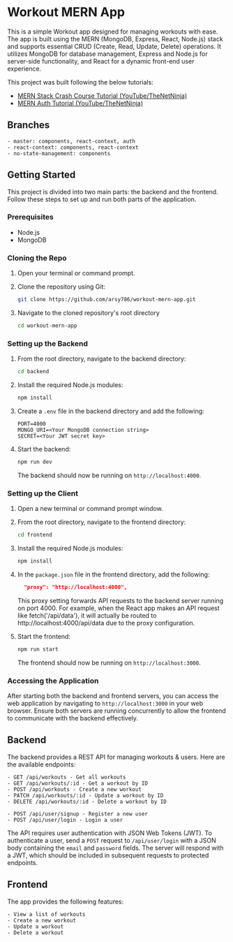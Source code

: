 # Workout MERN App

This is a simple Workout app designed for managing workouts with ease. The app is built using the MERN (MongoDB, Express, React, Node.js) stack and supports essential CRUD (Create, Read, Update, Delete) operations. It utilizes MongoDB for database management, Express and Node.js for server-side functionality, and React for a dynamic front-end user experience.

This project was built following the below tutorials:

- [MERN Stack Crash Course Tutorial (YouTube/TheNetNinja)](https://www.youtube.com/playlist?list=PL4cUxeGkcC9iJ_KkrkBZWZRHVwnzLIoUE)
- [MERN Auth Tutorial (YouTube/TheNetNinja)](https://www.youtube.com/playlist?list=PL4cUxeGkcC9g8OhpOZxNdhXggFz2lOuCT)

## Branches

    - master: components, react-context, auth
    - react-context: components, react-context
    - no-state-management: components

## Getting Started

This project is divided into two main parts: the backend and the frontend. Follow these steps to set up and run both parts of the application.

### Prerequisites

- Node.js
- MongoDB

### Cloning the Repo

1. Open your terminal or command prompt.

2. Clone the repository using Git:

   ```bash
   git clone https://github.com/arsy786/workout-mern-app.git
   ```

3. Navigate to the cloned repository's root directory

   ```bash
   cd workout-mern-app
   ```

### Setting up the Backend

1. From the root directory, navigate to the backend directory:

   ```bash
   cd backend
   ```

2. Install the required Node.js modules:

   ```bash
   npm install
   ```

3. Create a `.env` file in the backend directory and add the following:

   ```env
   PORT=4000
   MONGO_URI=<Your MongoDB connection string>
   SECRET=<Your JWT secret key>
   ```

4. Start the backend:

   ```bash
   npm run dev
   ```

   The backend should now be running on `http://localhost:4000`.

### Setting up the Client

1. Open a new terminal or command prompt window.

2. From the root directory, navigate to the frontend directory:

   ```bash
   cd frontend
   ```

3. Install the required Node.js modules:

   ```bash
   npm install
   ```

4. In the `package.json` file in the frontend directory, add the following:

   ```json
     "proxy": "http://localhost:4000",
   ```

   This proxy setting forwards API requests to the backend server running on port 4000. For example, when the React app makes an API request like fetch('/api/data'), it will actually be routed to http://localhost:4000/api/data due to the proxy configuration.

5. Start the frontend:

   ```bash
   npm run start
   ```

   The frontend should now be running on `http://localhost:3000`.

### Accessing the Application

After starting both the backend and frontend servers, you can access the web application by navigating to `http://localhost:3000` in your web browser. Ensure both servers are running concurrently to allow the frontend to communicate with the backend effectively.

## Backend

The backend provides a REST API for managing workouts & users. Here are the available endpoints:

    - GET /api/workouts - Get all workouts
    - GET /api/workouts/:id - Get a workout by ID
    - POST /api/workouts - Create a new workout
    - PATCH /api/workouts/:id - Update a workout by ID
    - DELETE /api/workouts/:id - Delete a workout by ID

    - POST /api/user/signup - Register a new user
    - POST /api/user/login - Login a user

The API requires user authentication with JSON Web Tokens (JWT). To authenticate a user, send a `POST` request to `/api/user/login` with a JSON body containing the `email` and `password` fields. The server will respond with a JWT, which should be included in subsequent requests to protected endpoints.

## Frontend

The app provides the following features:

    - View a list of workouts
    - Create a new workout
    - Update a workout
    - Delete a workout
